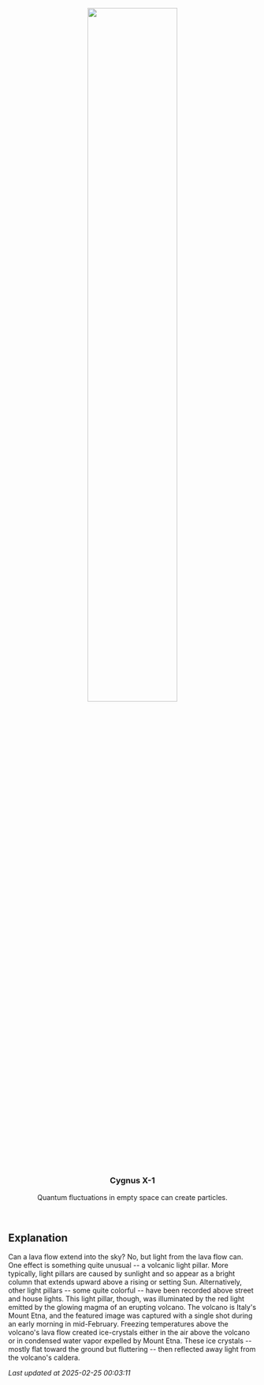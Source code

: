 <p align='center'>
    <img src='https://apod.nasa.gov/apod/image/2502/LightPillarVolcano_Calio_960.jpg' width='60%' />
    <h3 align="center">Cygnus X-1</h3>
    <p align="center">Quantum fluctuations in empty space can create particles.</p>
</p>
<br/>

Explanation
--
Can a lava flow extend into the sky? No, but light from the lava flow can. One effect is something quite unusual -- a volcanic light pillar. More typically, light pillars are caused by sunlight and so appear as a bright column that extends upward above a rising or setting Sun. Alternatively, other light pillars -- some quite colorful -- have been recorded above street and house lights. This light pillar, though, was illuminated by the red light emitted by the glowing magma of an erupting volcano. The volcano is Italy's Mount Etna, and the featured image was captured with a single shot during an early morning in mid-February. Freezing temperatures above the volcano's lava flow created ice-crystals either in the air above the volcano or in condensed water vapor expelled by Mount Etna. These ice crystals -- mostly flat toward the ground but fluttering -- then reflected away light from the volcano's caldera.


*Last updated at 2025-02-25 00:03:11*
